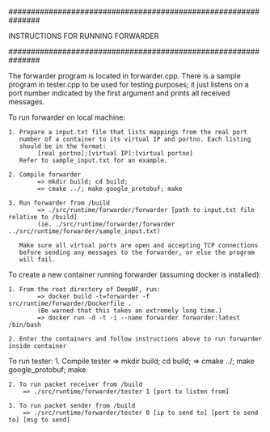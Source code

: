 ###############################################################

INSTRUCTIONS FOR RUNNING FORWARDER

###############################################################

The forwarder program is located in forwarder.cpp. There is a sample
program in tester.cpp to be used for testing purposes; it just
listens on a port number indicated by the first argument and prints
all received messages.

To run forwarder on local machine:

    1. Prepare a input.txt file that lists mappings from the real port
       number of a container to its virtual IP and portno. Each listing
       should be in the format:
            [real portno];[virtual IP]:[virtual portno]
       Refer to sample_input.txt for an example.

    2. Compile forwarder
            => mkdir build; cd build; 
            => cmake ../; make google_protobuf; make
            
    3. Run forwarder from /build
            => ./src/runtime/forwarder/forwarder [path to input.txt file relative to /build]
            (ie. ./src/runtime/forwarder/forwarder  ../src/runtime/forwarder/sample_input.txt)
            
       Make sure all virtual ports are open and accepting TCP connections
       before sending any messages to the forwarder, or else the program
       will fail.


To create a new container running forwarder (assuming docker is installed):
    
    1. From the root directory of DeepNF, run:
            => docker build -t=forwarder -f src/runtime/forwarder/Dockerfile .
            (Be warned that this takes an extremely long time.)
            => docker run -d -t -i --name forwarder forwarder:latest /bin/bash
        
    2. Enter the containers and follow instructions above to run forwarder inside container
        
To run tester:
    1. Compile tester
        => mkdir build; cd build; 
        => cmake ../; make google_protobuf; make
        
    2. To run packet receiver from /build
        => ./src/runtime/forwarder/tester 1 [port to listen from]
        
    3. To run packet sender from /build
        => ./src/runtime/forwarder/tester 0 [ip to send to] [port to send to] [msg to send]